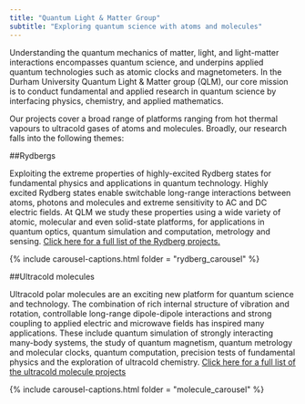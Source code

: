 ```yaml
---
title: "Quantum Light & Matter Group"
subtitle: "Exploring quantum science with atoms and molecules"
---
```


Understanding the quantum mechanics of matter, light, and light-matter interactions encompasses quantum science, and underpins applied quantum technologies such as atomic clocks and magnetometers. In the Durham University Quantum Light & Matter group (QLM), our core mission is to conduct fundamental and applied research in quantum science by interfacing physics, chemistry, and applied mathematics. 

Our projects cover a broad range of platforms ranging from hot thermal vapours to ultracold gases of atoms and molecules. Broadly, our research falls into the following themes: 

##Rydbergs

Exploiting the extreme properties of highly-excited Rydberg states for fundamental physics and applications in quantum technology. Highly excited Rydberg states enable switchable long-range interactions between atoms, photons and molecules and  extreme sensitivity to AC and DC electric fields. At QLM we study these properties using a wide variety of atomic, molecular and even solid-state platforms, for applications in quantum optics, quantum simulation and computation, metrology and sensing. [Click here for a full list of the Rydberg projects.]()

{% include carousel-captions.html folder = "rydberg_carousel" %}

##Ultracold molecules

Ultracold polar molecules are an exciting new platform for quantum science and technology. The combination of rich internal structure of vibration and rotation, controllable long-range dipole-dipole interactions and strong coupling to applied electric and microwave fields has inspired many applications. These include quantum simulation of strongly interacting many-body systems, the study of quantum magnetism, quantum metrology and molecular clocks, quantum computation, precision tests of fundamental physics and the exploration of ultracold chemistry. [Click here for a full list of the ultracold molecule projects]()

{% include carousel-captions.html folder = "molecule_carousel" %}

